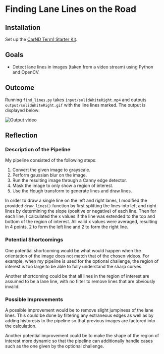 # Finding Lane Lines on the Road

## Installation

Set up the [CarND Term1 Starter Kit](https://github.com/udacity/CarND-Term1-Starter-Kit/blob/master/README.md).

## Goals

* Detect lane lines in images (taken from a video stream) using Python and OpenCV.

## Outcome

Running `find_lines.py` takes `input/solidWhiteRight.mp4` and outputs `output/solidWhiteRight.gif` with the line lines marked. The output is displayed below:

![Output video](output/solidWhiteRight.gif)

## Reflection

### Description of the Pipeline

My pipeline consisted of the following steps:

1. Convert the given image to grayscale.
2. Perform gaussian blur on the image.
3. Run the resulting image through a Canny edge detector.
4. Mask the image to only show a region of interest.
5. Use the Hough transform to generate lines and draw lines.

In order to draw a single line on the left and right lanes, I modified the provided `draw_lines()` function by first splitting the lines into left and right lines by determining the slope (positive or negative) of each line. Then for each line, I calculated the x values if the line was extended to the top and bottom of the region of interest. All valid x values were averaged, resulting in 4 points, 2 to form the left line and 2 to form the right line.

### Potential Shortcomings

One potential shortcoming would be what would happen when the orientation of the image does not match that of the chosen videos. For example, when my pipeline is used for the optional challenge, the region of interest is too large to be able to fully understand the sharp curves.

Another shortcoming could be that all lines in the region of interest are assumed to be a lane line, with no filter to remove lines that are obviously invalid.

### Possible Improvements

A possible improvement would be to remove slight jumpiness of the lane lines. This could be done by filtering any extraneous edges as well as by adding historesis to the pipeline so that previous images are factored into the calculation.

Another potential improvement could be to make the shape of the region of interest more dynamic so that the pipeline can additionally handle cases such as the one given by the optional challenge.

